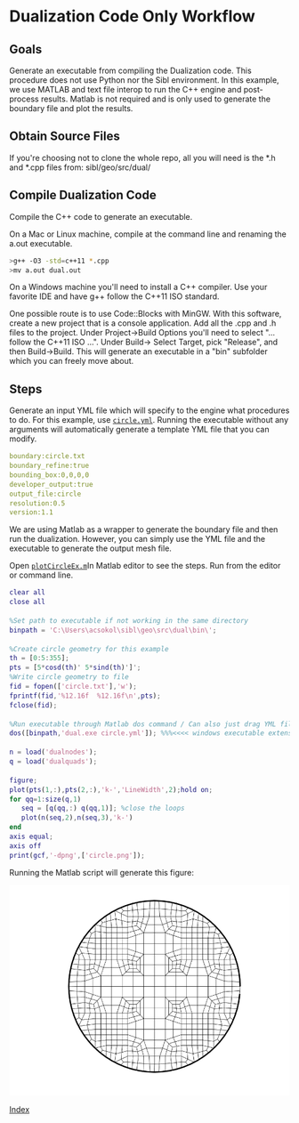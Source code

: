 # Dualization Code Only Workflow

## Goals

Generate an executable from compiling the Dualization code. This procedure does not use Python nor the Sibl environment. In this example, we use MATLAB and text file interop to run the C++ engine and post-process results. Matlab is not required and is only used to generate the boundary file and plot the results.

## Obtain Source Files

If you're choosing not to clone the whole repo, all you will need is the \*.h and \*.cpp files from:
sibl/geo/src/dual/

## Compile Dualization Code

Compile the C++ code to generate an executable. 

On a Mac or Linux machine, compile at the command line and renaming the a.out executable.
```bash 
>g++ -O3 -std=c++11 *.cpp
>mv a.out dual.out
```  

On a Windows machine you'll need to install a C++ compiler. Use your favorite IDE and have g++ follow the C++11 ISO standard. 

One possible route is to use Code::Blocks with MinGW. With this software, create a new project that is a console application. Add all the .cpp and .h files to the project. Under Project->Build Options you'll need to select "... follow the C++11 ISO ...". Under Build-> Select Target, pick "Release", and then Build->Build. This will generate an executable in a "bin" subfolder which you can freely move about.

## Steps

Generate an input YML file which will specify to the engine what procedures to do. For this example, use [`circle.yml`](circle.yml). Running the executable without any arguments will automatically generate a template YML file that you can modify.

```yml
boundary:circle.txt
boundary_refine:true
bounding_box:0,0,0,0
developer_output:true
output_file:circle
resolution:0.5
version:1.1
```

We are using Matlab as a wrapper to generate the boundary file and then run the dualization. However, you can simply use the YML file and the executable to generate the output mesh file.

Open [`plotCircleEx.m`](plotCircleEx.m)In Matlab editor to see the steps. Run from the editor or command line.

```Matlab
clear all
close all

%Set path to executable if not working in the same directory
binpath = 'C:\Users\acsokol\sibl\geo\src\dual\bin\';

%Create circle geometry for this example
th = [0:5:355];
pts = [5*cosd(th)' 5*sind(th)']';
%Write circle geometry to file
fid = fopen(['circle.txt'],'w');
fprintf(fid,'%12.16f  %12.16f\n',pts);
fclose(fid);

%Run executable through Matlab dos command / Can also just drag YML file onto executable or run from command prompt
dos([binpath,'dual.exe circle.yml']); %%%<<<< windows executable extension .exe , modify as needed

n = load('dualnodes');
q = load('dualquads');

figure;
plot(pts(1,:),pts(2,:),'k-','LineWidth',2);hold on;
for qq=1:size(q,1)
   seq = [q(qq,:) q(qq,1)]; %close the loops
   plot(n(seq,2),n(seq,3),'k-')
end
axis equal;
axis off
print(gcf,'-dpng',['circle.png']);
```

Running the Matlab script will generate this figure:

![circle_boundary](fig/circle.png)

[Index](README.md)
